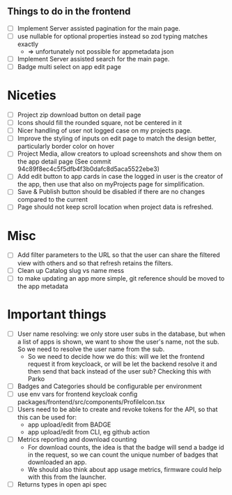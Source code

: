## Things to do in the frontend
- [ ] Implement Server assisted pagination for the main page.
- [ ] use nullable for optional properties instead so zod typing matches exactly
  - => unfortunately not possible for appmetadata json  
- [ ] Implement Server assisted search for the main page.
- [ ] Badge multi select on app edit page

# Niceties

- [ ] Project zip download button on detail page
- [ ] Icons should fill the rounded square, not be centered in it
- [ ] Nicer handling of user not logged case on my projects page.
- [ ] Improve the styling of inputs on edit page to match the design better, particularly border color on hover
- [ ] Project Media, allow creators to upload screenshots and show them on the app detail page (See commit 94c89f8ec4c5f5dfb4f3b0dafc8d5aca5522ebe3)
- [ ] Add edit button to app cards in case the logged in user is the creator of the app, then use that also on myProjects page for simplification.
- [ ] Save & Publish button should be disabled if there are no changes compared to the current 
- [ ] Page should not keep scroll location when project data is refreshed.

# Misc
- [ ] Add filter parameters to the URL so that the user can share the filtered view with others and so that refresh retains the filters.
- [ ] Clean up Catalog slug vs name mess
- [ ] to make updating an app more simple, git reference should be moved to the app metadata

# Important things
- [ ] User name resolving: we only store user subs in the database, but when a list of apps is shown, we want to show the user's name, not the sub. So we need to resolve the user name from the sub.
  - So we need to decide how we do this: will we let the frontend request it from keycloack, or will be let the backend resolve it and then send that back instead of the user sub? Checking this with Parko
- [ ] Badges and Categories should be configurable per environment
- [ ] use env vars for frontend keycloak config packages/frontend/src/components/ProfileIcon.tsx
- [ ] Users need to be able to create and revoke tokens for the API, so that this can be used for: 
  - app upload/edit from BADGE
  - app upload/edit from CLI, eg github action
- [ ] Metrics reporting and download counting
  - For download counts, the idea is that the badge will send a badge id in the request, so we can count the unique number of badges that downloaded an app.
  - We should also think about app usage metrics, firmware could help with this from the launcher.
- [ ] Returns types in open api spec